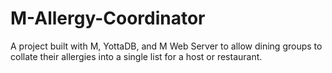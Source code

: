 # M-Allergy-Coordinator
A project built with M, YottaDB, and M Web Server to allow dining groups to collate their allergies into a single list for a host or restaurant.
